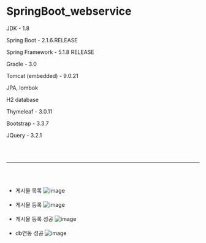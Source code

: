 # SpringBoot_webservice

JDK - 1.8

Spring Boot - 2.1.6.RELEASE

Spring Framework - 5.1.8 RELEASE

Gradle - 3.0

Tomcat (embedded) - 9.0.21

JPA, lombok

H2 database

Thymeleaf - 3.0.11

Bootstrap - 3.3.7

JQuery - 3.2.1 

<br><br><hr><br><br>
- 게시물 목록
![image](https://user-images.githubusercontent.com/46255148/61381377-f309e580-a8e5-11e9-895c-8bfd956e66c6.png)
<br><br>
- 게시물 등록
![image](https://user-images.githubusercontent.com/46255148/61381571-349a9080-a8e6-11e9-994e-0cf9abab2bc3.png)
<br><br>
- 게시물 등록 성공
![image](https://user-images.githubusercontent.com/46255148/61381666-5b58c700-a8e6-11e9-9ec9-1a30a7a4927c.png)
<br><br>
- db연동 성공
![image](https://user-images.githubusercontent.com/46255148/61381740-7a575900-a8e6-11e9-815a-5d08b90ea021.png)
